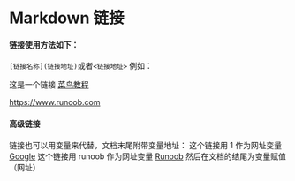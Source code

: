 # Markdown 链接
#### 链接使用方法如下：
`[链接名称](链接地址)`或者`<链接地址>`
例如：

这是一个链接 [菜鸟教程](https://www.runoob.com)

<https://www.runoob.com>



#### 高级链接
链接也可以用变量来代替，文档末尾附带变量地址：
这个链接用 1 作为网址变量 [Google][1]
这个链接用 runoob 作为网址变量 [Runoob][runoob]
然后在文档的结尾为变量赋值（网址）

  [1]: http://www.google.com/
  [runoob]: http://www.runoob.com/